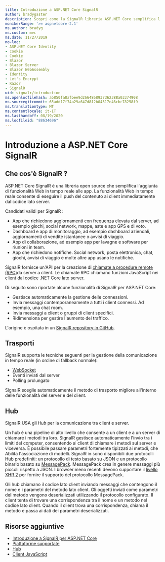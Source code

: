 ```yaml
---
title: Introduzione a ASP.NET Core SignalR
author: bradygaster
description: Scopri come la SignalR libreria ASP.NET Core semplifica l'aggiunta di funzionalità in tempo reale alle app.
monikerRange: '>= aspnetcore-2.1'
ms.author: bradyg
ms.custom: mvc
ms.date: 11/27/2019
no-loc:
- ASP.NET Core Identity
- cookie
- Cookie
- Blazor
- Blazor Server
- Blazor WebAssembly
- Identity
- Let's Encrypt
- Razor
- SignalR
uid: signalr/introduction
ms.openlocfilehash: ab850fa8afbee9d2664868937362388a03374908
ms.sourcegitcommit: 65add17f74a29a647d812b04517e46cbc78258f9
ms.translationtype: MT
ms.contentlocale: it-IT
ms.lasthandoff: 08/19/2020
ms.locfileid: "88634696"
---
```

# <a name="introduction-to-aspnet-core-no-locsignalr"></a>Introduzione a ASP.NET Core SignalR

## <a name="what-is-no-locsignalr"></a>Che cos'è SignalR ?

ASP.NET Core SignalR è una libreria open source che semplifica l'aggiunta di funzionalità Web in tempo reale alle app. La funzionalità Web in tempo reale consente di eseguire il push del contenuto ai client immediatamente dal codice lato server.

Candidati validi per SignalR :

* App che richiedono aggiornamenti con frequenza elevata dal server, ad esempio giochi, social network, mappe, aste e app GPS e di voto.
* Dashboard e app di monitoraggio, ad esempio dashboard aziendali, aggiornamenti di vendite istantanee o avvisi di viaggio.
* App di collaborazione, ad esempio app per lavagne e software per riunioni in team.
* App che richiedono notifiche. Social network, posta elettronica, chat, giochi, avvisi di viaggio e molte altre app usano le notifiche.

SignalR fornisce un'API per la creazione di [chiamate a procedure remote (RPC)](https://wikipedia.org/wiki/Remote_procedure_call)da server a client. Le chiamate RPC chiamano funzioni JavaScript nei client dal codice .NET Core lato server.

Di seguito sono riportate alcune funzionalità di SignalR per ASP.NET Core:

* Gestisce automaticamente la gestione delle connessioni.
* Invia messaggi contemporaneamente a tutti i client connessi. Ad esempio, una chat room.
* Invia messaggi a client o gruppi di client specifici.
* Ridimensiona per gestire l'aumento del traffico.

L'origine è ospitata in un [ SignalR repository in GitHub](https://github.com/dotnet/AspNetCore/tree/master/src/SignalR).

## <a name="transports"></a>Trasporti

SignalR supporta le tecniche seguenti per la gestione della comunicazione in tempo reale (in ordine di fallback normale):

* [WebSocket](https://tools.ietf.org/html/rfc7118)
* Eventi inviati dal server
* Polling prolungato

SignalR sceglie automaticamente il metodo di trasporto migliore all'interno delle funzionalità del server e del client.

## <a name="hubs"></a>Hub

SignalR USA gli *Hub* per la comunicazione tra client e server.

Un hub è una pipeline di alto livello che consente a un client e a un server di chiamare i metodi tra loro. SignalR gestisce automaticamente l'invio tra i limiti del computer, consentendo ai client di chiamare i metodi sul server e viceversa. È possibile passare parametri fortemente tipizzati ai metodi, che Abilita l'associazione di modelli. SignalR in sono disponibili due protocolli Hub predefiniti: un protocollo di testo basato su JSON e un protocollo binario basato su [MessagePack](https://msgpack.org/).  MessagePack crea in genere messaggi più piccoli rispetto a JSON. I browser meno recenti devono supportare il [livello XHR 2](https://caniuse.com/#feat=xhr2) per fornire il supporto del protocollo MessagePack.

Gli hub chiamano il codice lato client inviando messaggi che contengono il nome e i parametri del metodo lato client. Gli oggetti inviati come parametri del metodo vengono deserializzati utilizzando il protocollo configurato. Il client tenta di trovare una corrispondenza tra il nome e un metodo nel codice lato client. Quando il client trova una corrispondenza, chiama il metodo e passa ai dati dei parametri deserializzati.

## <a name="additional-resources"></a>Risorse aggiuntive

* [Introduzione a SignalR per ASP.NET Core](xref:tutorials/signalr)
* [Piattaforme supportate](xref:signalr/supported-platforms)
* [Hub](xref:signalr/hubs)
* [Client JavaScript](xref:signalr/javascript-client)
